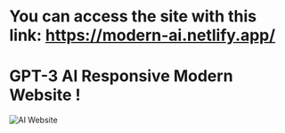 # You can access the site with this link: https://modern-ai.netlify.app/
# GPT-3 AI Responsive Modern Website !
![AI Website](https://user-images.githubusercontent.com/73291115/185367448-754471bf-bcd5-4017-a674-94c4e7846c75.png)
